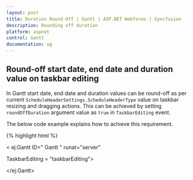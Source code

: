 ```yaml
---
layout: post
title: Duration Round-Off | Gantt | ASP.NET Webforms | Syncfusion
description: Rounding off duration
platform: aspnet
control: Gantt
documentation: ug
---
```


## Round-off start date, end date and duration value on taskbar editing
In Gantt start date, end date and duration values can be round-off as per current `ScheduleHeaderSettings.ScheduleHeaderType` value on taskbar resizing and dragging actions. This can be achieved by setting `roundOffDuration` argument value as `true` in `TaskbarEditing` event.

The below code example explains how to achieve this requirement. 

{% highlight html %}

< ej:Gantt ID=" Gantt "  runat="server"

TaskbarEditing = "taskbarEditing">
  
</ej:Gantt> 

<script type="text/javascript">
	function taskbarEditing(args) {
		args.roundOffDuration = true
	}
<script>

{% endhighlight %}

![](Duration-Round-Off_images/OnResizing_img1.png)

Before resizing

{:.caption}

![](Duration-Round-Off_images/AfterResizing_img2.png)

After resizing

{:.caption} 
